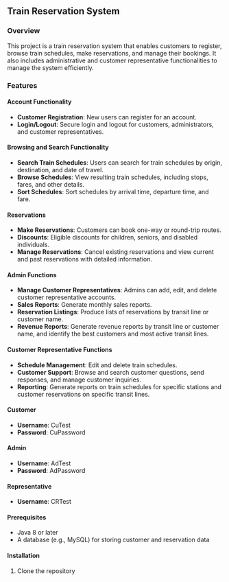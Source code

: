 ## Train Reservation System

### Overview
This project is a  train reservation system that enables customers to register, browse train schedules, make reservations, and manage their bookings. It also includes  administrative and customer representative functionalities to manage the system efficiently.

### Features

#### Account Functionality
- **Customer Registration**: New users can register for an account.
- **Login/Logout**: Secure login and logout for customers, administrators, and customer representatives.

#### Browsing and Search Functionality
- **Search Train Schedules**: Users can search for train schedules by origin, destination, and date of travel.
- **Browse Schedules**: View resulting train schedules, including stops, fares, and other details.
- **Sort Schedules**: Sort schedules by arrival time, departure time, and fare.

#### Reservations
- **Make Reservations**: Customers can book one-way or round-trip routes.
- **Discounts**: Eligible discounts for children, seniors, and disabled individuals.
- **Manage Reservations**: Cancel existing reservations and view current and past reservations with detailed information.

#### Admin Functions
- **Manage Customer Representatives**: Admins can add, edit, and delete customer representative accounts.
- **Sales Reports**: Generate monthly sales reports.
- **Reservation Listings**: Produce lists of reservations by transit line or customer name.
- **Revenue Reports**: Generate revenue reports by transit line or customer name, and identify the best customers and most active transit lines.

#### Customer Representative Functions
- **Schedule Management**: Edit and delete train schedules.
- **Customer Support**: Browse and search customer questions, send responses, and manage customer inquiries.
- **Reporting**: Generate reports on train schedules for specific stations and customer reservations on specific transit lines.


#### Customer
- **Username**: CuTest
- **Password**: CuPassword

#### Admin
- **Username**: AdTest
- **Password**: AdPassword

#### Representative
- **Username**: CRTest

#### Prerequisites
- Java 8 or later
- A database (e.g., MySQL) for storing customer and reservation data

#### Installation
1. Clone the repository

